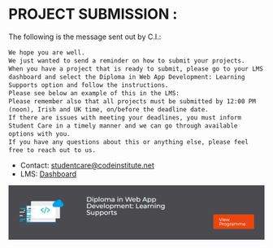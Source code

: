 # PROJECT SUBMISSION :

The following is the message sent out by C.I.:

```
We hope you are well.
We just wanted to send a reminder on how to submit your projects.
When you have a project that is ready to submit, please go to your LMS dashboard and select the Diploma in Web App Development: Learning Supports option and follow the instructions.
Please see below an example of this in the LMS:
Please remember also that all projects must be submitted by 12:00 PM (noon), Irish and UK time, on/before the deadline date.
If there are issues with meeting your deadlines, you must inform Student Care in a timely manner and we can go through available options with you.
If you have any questions about this or anything else, please feel free to reach out to us.
```

- Contact: studentcare@codeinstitute.net
- LMS: [Dashboard](https://learn.codeinstitute.net/dashboard)

![Where to click](screenshots/learningSupports.png)
